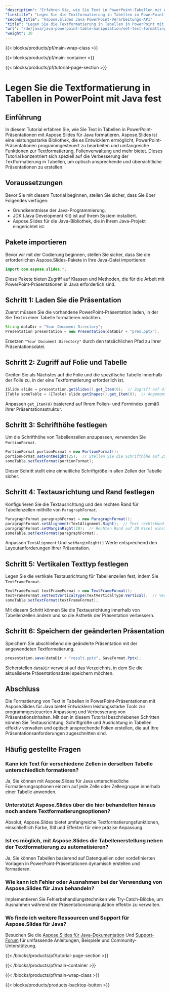 ```yaml
---
"description": "Erfahren Sie, wie Sie Text in PowerPoint-Tabellen mit Aspose.Slides für Java formatieren. Schritt-für-Schritt-Anleitung mit Codebeispielen für Entwickler."
"linktitle": "Legen Sie die Textformatierung in Tabellen in PowerPoint mit Java fest"
"second_title": "Aspose.Slides Java PowerPoint-Verarbeitungs-API"
"title": "Legen Sie die Textformatierung in Tabellen in PowerPoint mit Java fest"
"url": "/de/java/java-powerpoint-table-manipulation/set-text-formatting-inside-table-powerpoint-java/"
"weight": 20
---
```


{{< blocks/products/pf/main-wrap-class >}}

{{< blocks/products/pf/main-container >}}

{{< blocks/products/pf/tutorial-page-section >}}

# Legen Sie die Textformatierung in Tabellen in PowerPoint mit Java fest

## Einführung
In diesem Tutorial erfahren Sie, wie Sie Text in Tabellen in PowerPoint-Präsentationen mit Aspose.Slides für Java formatieren. Aspose.Slides ist eine leistungsstarke Bibliothek, die es Entwicklern ermöglicht, PowerPoint-Präsentationen programmgesteuert zu bearbeiten und umfangreiche Funktionen zur Textformatierung, Folienverwaltung und mehr bietet. Dieses Tutorial konzentriert sich speziell auf die Verbesserung der Textformatierung in Tabellen, um optisch ansprechende und übersichtliche Präsentationen zu erstellen.
## Voraussetzungen
Bevor Sie mit diesem Tutorial beginnen, stellen Sie sicher, dass Sie über Folgendes verfügen:
- Grundkenntnisse der Java-Programmierung.
- JDK (Java Development Kit) ist auf Ihrem System installiert.
- Aspose.Slides für die Java-Bibliothek, die in Ihrem Java-Projekt eingerichtet ist.

## Pakete importieren
Bevor wir mit der Codierung beginnen, stellen Sie sicher, dass Sie die erforderlichen Aspose.Slides-Pakete in Ihre Java-Datei importieren:
```java
import com.aspose.slides.*;
```
Diese Pakete bieten Zugriff auf Klassen und Methoden, die für die Arbeit mit PowerPoint-Präsentationen in Java erforderlich sind.
## Schritt 1: Laden Sie die Präsentation
Zuerst müssen Sie die vorhandene PowerPoint-Präsentation laden, in der Sie Text in einer Tabelle formatieren möchten.
```java
String dataDir = "Your Document Directory";
Presentation presentation = new Presentation(dataDir + "pres.pptx");
```
Ersetzen `"Your Document Directory"` durch den tatsächlichen Pfad zu Ihrer Präsentationsdatei.
## Schritt 2: Zugriff auf Folie und Tabelle
Greifen Sie als Nächstes auf die Folie und die spezifische Tabelle innerhalb der Folie zu, in der eine Textformatierung erforderlich ist.
```java
ISlide slide = presentation.getSlides().get_Item(0);  // Zugriff auf die erste Folie
ITable someTable = (ITable) slide.getShapes().get_Item(0);  // Angenommen, die erste Form auf der Folie ist eine Tabelle
```
Anpassen `get_Item(0)` basierend auf Ihrem Folien- und Formindex gemäß Ihrer Präsentationsstruktur.
## Schritt 3: Schrifthöhe festlegen
Um die Schrifthöhe von Tabellenzellen anzupassen, verwenden Sie `PortionFormat`.
```java
PortionFormat portionFormat = new PortionFormat();
portionFormat.setFontHeight(25);  // Stellen Sie die Schrifthöhe auf 25 Punkte ein
someTable.setTextFormat(portionFormat);
```
Dieser Schritt stellt eine einheitliche Schriftgröße in allen Zellen der Tabelle sicher.
## Schritt 4: Textausrichtung und Rand festlegen
Konfigurieren Sie die Textausrichtung und den rechten Rand für Tabellenzellen mithilfe von `ParagraphFormat`.
```java
ParagraphFormat paragraphFormat = new ParagraphFormat();
paragraphFormat.setAlignment(TextAlignment.Right);  // Text rechtsbündig ausrichten
paragraphFormat.setMarginRight(20);  // Rechten Rand auf 20 Pixel einstellen
someTable.setTextFormat(paragraphFormat);
```
Anpassen `TextAlignment` Und `setMarginRight()` Werte entsprechend den Layoutanforderungen Ihrer Präsentation.
## Schritt 5: Vertikalen Texttyp festlegen
Legen Sie die vertikale Textausrichtung für Tabellenzellen fest, indem Sie `TextFrameFormat`.
```java
TextFrameFormat textFrameFormat = new TextFrameFormat();
textFrameFormat.setTextVerticalType(TextVerticalType.Vertical);  // Vertikale Textausrichtung festlegen
someTable.setTextFormat(textFrameFormat);
```
Mit diesem Schritt können Sie die Textausrichtung innerhalb von Tabellenzellen ändern und so die Ästhetik der Präsentation verbessern.
## Schritt 6: Speichern der geänderten Präsentation
Speichern Sie abschließend die geänderte Präsentation mit der angewendeten Textformatierung.
```java
presentation.save(dataDir + "result.pptx", SaveFormat.Pptx);
```
Sicherstellen `dataDir` verweist auf das Verzeichnis, in dem Sie die aktualisierte Präsentationsdatei speichern möchten.

## Abschluss
Die Formatierung von Text in Tabellen in PowerPoint-Präsentationen mit Aspose.Slides für Java bietet Entwicklern leistungsstarke Tools zur programmgesteuerten Anpassung und Verbesserung von Präsentationsinhalten. Mit den in diesem Tutorial beschriebenen Schritten können Sie Textausrichtung, Schriftgröße und Ausrichtung in Tabellen effektiv verwalten und optisch ansprechende Folien erstellen, die auf Ihre Präsentationsanforderungen zugeschnitten sind.
## Häufig gestellte Fragen
### Kann ich Text für verschiedene Zellen in derselben Tabelle unterschiedlich formatieren?
Ja, Sie können mit Aspose.Slides für Java unterschiedliche Formatierungsoptionen einzeln auf jede Zelle oder Zellengruppe innerhalb einer Tabelle anwenden.
### Unterstützt Aspose.Slides über die hier behandelten hinaus noch andere Textformatierungsoptionen?
Absolut, Aspose.Slides bietet umfangreiche Textformatierungsfunktionen, einschließlich Farbe, Stil und Effekten für eine präzise Anpassung.
### Ist es möglich, mit Aspose.Slides die Tabellenerstellung neben der Textformatierung zu automatisieren?
Ja, Sie können Tabellen basierend auf Datenquellen oder vordefinierten Vorlagen in PowerPoint-Präsentationen dynamisch erstellen und formatieren.
### Wie kann ich Fehler oder Ausnahmen bei der Verwendung von Aspose.Slides für Java behandeln?
Implementieren Sie Fehlerbehandlungstechniken wie Try-Catch-Blöcke, um Ausnahmen während der Präsentationsmanipulation effektiv zu verwalten.
### Wo finde ich weitere Ressourcen und Support für Aspose.Slides für Java?
Besuchen Sie die [Aspose.Slides für Java-Dokumentation](https://reference.aspose.com/slides/java/) Und [Support-Forum](https://forum.aspose.com/c/slides/11) für umfassende Anleitungen, Beispiele und Community-Unterstützung.

{{< /blocks/products/pf/tutorial-page-section >}}

{{< /blocks/products/pf/main-container >}}

{{< /blocks/products/pf/main-wrap-class >}}

{{< blocks/products/products-backtop-button >}}